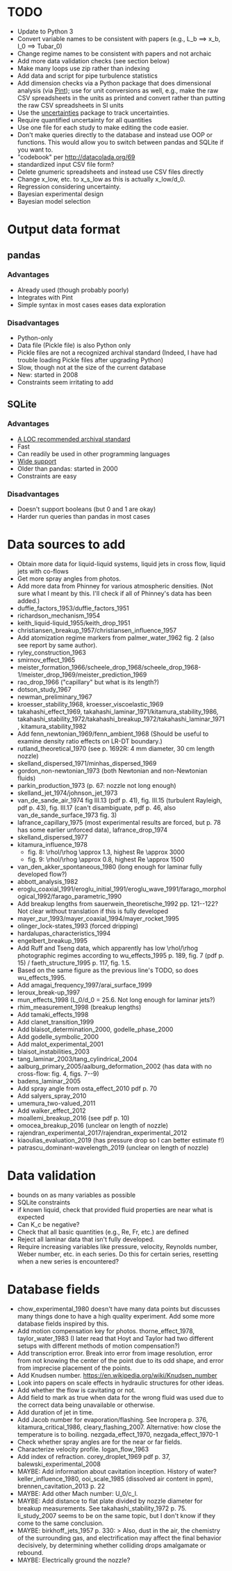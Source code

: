 # TODO

- Update to Python 3
- Convert variable names to be consistent with papers (e.g., L_b ==> x_b, I_0 ==> Tubar_0)
- Change regime names to be consistent with papers and not archaic
- Add more data validation checks (see section below)
- Make many loops use zip rather than indexing
- Add data and script for pipe turbulence statistics
- Add dimension checks via a Python package that does dimensional analysis (via [Pint](https://github.com/hgrecco/pint)); use for unit conversions as well, e.g., make the raw CSV spreadsheets in the units as printed and convert rather than putting the raw CSV spreadsheets in SI units
- Use the [uncertainties](https://github.com/lebigot/uncertainties) package to track uncertainties.
- Require quantified uncertainty for all quantities
- Use one file for each study to make editing the code easier.
- Don't make queries directly to the database and instead use OOP or functions. This would allow you to switch between pandas and SQLite if you want to.
- "codebook" per http://datacolada.org/69
- standardized input CSV file form?
- Delete gnumeric spreadsheets and instead use CSV files directly
- Change x_low, etc. to x_s_low as this is actually x_low/d_0.
- Regression considering uncertainty.
- Bayesian experimental design
- Bayesian model selection

# Output data format

## pandas

### Advantages

- Already used (though probably poorly)
- Integrates with Pint
- Simple syntax in most cases eases data exploration

### Disadvantages

- Python-only
- Data file (Pickle file) is also Python only
- Pickle files are not a recognized archival standard (Indeed, I have had trouble loading Pickle files after upgrading Python)
- Slow, though not at the size of the current database
- New: started in 2008
- Constraints seem irritating to add

## SQLite

### Advantages

- [A LOC recommended archival standard](https://www.loc.gov/preservation/resources/rfs/data.html)
- Fast
- Can readily be used in other programming languages
- [Wide support](https://en.wikipedia.org/wiki/Sqlite)
- Older than pandas: started in 2000
- Constraints are easy

### Disadvantages 

- Doesn't support booleans (but 0 and 1 are okay)
- Harder run queries than pandas in most cases

# Data sources to add

- Obtain more data for liquid-liquid systems, liquid jets in cross flow, liquid jets with co-flows
- Get more spray angles from photos.
- Add more data from Phinney for various atmospheric densities. (Not sure what I meant by this. I'll check if all of Phinney's data has been added.)
- duffie_factors_1953/duffie_factors_1951
- richardson_mechanism_1954
- keith_liquid-liquid_1955/keith_drop_1951
- christiansen_breakup_1957/christiansen_influence_1957
- Add atomization regime markers from palmer_water_1962 fig. 2 (also see report by same author).
- ryley_construction_1963
- smirnov_effect_1965
- meister_formation_1966/scheele_drop_1968/scheele_drop_1968-1/meister_drop_1969/meister_prediction_1969
- rao_drop_1966 ("capillary" but what is its length?)
- dotson_study_1967
- newman_preliminary_1967
- kroesser_stability_1968, kroesser_viscoelastic_1969
- takahashi_effect_1969, takahashi_laminar_1971/kitamura_stability_1986, takahashi_stability_1972/takahashi_breakup_1972/takahashi_laminar_1971, kitamura_stability_1982
- Add fenn_newtonian_1969/fenn_ambient_1968 (Should be useful to examine density ratio effects on LR-DT boundary.)
- rutland_theoretical_1970 (see p. 1692R: 4 mm diameter, 30 cm length nozzle)
- skelland_dispersed_1971/minhas_dispersed_1969
- gordon_non-newtonian_1973 (both Newtonian and non-Newtonian fluids)
- parkin_production_1973 (p. 67: nozzle not long enough)
- skelland_jet_1974/johnson_jet_1973
- van_de_sande_air_1974 fig III.13 (pdf p. 41), fig. III.15 (turbulent Rayleigh, pdf p. 43), fig. III.17 (can't disambiguate, pdf p. 46, also van_de_sande_surface_1973 fig. 3)
- lafrance_capillary_1975 (most experimental results are forced, but p. 78 has some earlier unforced data), lafrance_drop_1974
- skelland_dispersed_1977
- kitamura_influence_1978
  - fig. 8: \rhol/\rhog \approx 1.3, highest Re \approx 3000
  - fig. 9: \rhol/\rhog \approx 0.8, highest Re \approx 1500
- van_den_akker_spontaneous_1980 (long enough for laminar fully developed flow?)
- abbott_analysis_1982
- eroglu_coaxial_1991/eroglu_initial_1991/eroglu_wave_1991/farago_morphological_1992/farago_parametric_1990
- Add breakup lengths from sauerwein_theoretische_1992 pp. 121--122? Not clear without translation if this is fully developed
- mayer_zur_1993/mayer_coaxial_1994/mayer_rocket_1995
- olinger_lock-states_1993 (forced dripping)
- hardalupas_characteristics_1994
- engelbert_breakup_1995
- Add Ruff and Tseng data, which apparently has low \rhol/\rhog photographic regimes according to wu_effects_1995 p. 189, fig. 7 (pdf p. 15) / faeth_structure_1995 p. 117, fig. 1.5.
- Based on the same figure as the previous line's TODO, so does wu_effects_1995.
- Add amagai_frequency_1997/arai_surface_1999
- leroux_break-up_1997
- mun_effects_1998 (L_0/d_0 = 25.6. Not long enough for laminar jets?)
- rhim_measurement_1998 (breakup lengths)
- Add tamaki_effects_1998
- Add clanet_transition_1999
- Add blaisot_determination_2000, godelle_phase_2000
- Add godelle_symbolic_2000
- Add malot_experimental_2001
- blaisot_instabilities_2003
- tang_laminar_2003/tang_cylindrical_2004
- aalburg_primary_2005/aalburg_deformation_2002 (has data with no cross-flow: fig. 4, figs. 7--9)
- badens_laminar_2005
- Add spray angle from osta_effect_2010 pdf p. 70
- Add salyers_spray_2010
- umemura_two-valued_2011
- Add walker_effect_2012
- moallemi_breakup_2016 (see pdf p. 10)
- omocea_breakup_2016 (unclear on length of nozzle)
- rajendran_experimental_2017/rajendran_experimental_2012
- kiaoulias_evaluation_2019 (has pressure drop so I can better estimate f!)
- patrascu_dominant-wavelength_2019 (unclear on length of nozzle)

# Data validation

- bounds on as many variables as possible
- SQLite constraints
- if known liquid, check that provided fluid properties are near what is expected
- Can K_c be negative?
- Check that all basic quantities (e.g., Re, Fr, etc.) are defined
- Reject all laminar data that isn't fully developed.
- Require increasing variables like pressure, velocity, Reynolds number, Weber number, etc. in each series. Do this for certain series, resetting when a new series is encountered?

# Database fields

- chow_experimental_1980 doesn't have many data points but discusses many things done to have a high quality experiment. Add some more database fields inspired by this.
- Add motion compensation key for photos. thorne_effect_1978, taylor_water_1983 (I later read that Hoyt and Taylor had two different setups with different methods of motion compensation?)
- Add transcription error. Break into error from image resolution, error from not knowing the center of the point due to its odd shape, and error from imprecise placement of the points.
- Add Knudsen number. https://en.wikipedia.org/wiki/Knudsen_number
- Look into papers on scale effects in hydraulic structures for other ideas.
- Add whether the flow is cavitating or not.
- Add field to mark as true when data for the wrong fluid was used due to the correct data being unavailable or otherwise.
- Add duration of jet in time.
- Add Jacob number for evaporation/flashing. See Incropera p. 376, kitamura_critical_1986, cleary_flashing_2007. Alternative: how close the temperature is to boiling. nezgada_effect_1970, nezgada_effect_1970-1
- Check whether spray angles are for the near or far fields.
- Characterize velocity profile. logan_flow_1963
- Add index of refraction. corey_droplet_1969 pdf p. 37, balewski_experimental_2008
- MAYBE: Add information about cavitation inception. History of water? keller_influence_1980, ooi_scale_1985 (dissolved air content in ppm), brennen_cavitation_2013 p. 22
- MAYBE: Add other Mach number: U_0/c_l.
- MAYBE: Add distance to flat plate divided by nozzle diameter for breakup measurements. See takahashi_stability_1972 p. 75. li_study_2007 seems to be on the same topic, but I don't know if they come to the same conclusion.
- MAYBE: birkhoff_jets_1957 p. 330: > Also, dust in the air, the chemistry of the surrounding gas, and electrification may affect the final behavior decisively, by determining whether colliding drops amalgamate or rebound.
- MAYBE: Electrically ground the nozzle?
